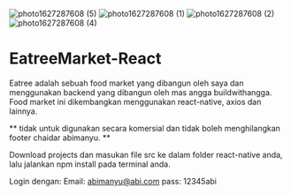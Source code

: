 ![photo1627287608 (5)](https://user-images.githubusercontent.com/80257567/126959617-70d2cea0-aa03-4e26-af5b-4ab4d585be08.jpeg)
![photo1627287608 (1)](https://user-images.githubusercontent.com/80257567/126959739-2b601179-2b06-42de-bbd7-9c84f27bfcbd.jpeg)
![photo1627287608 (2)](https://user-images.githubusercontent.com/80257567/126959749-a5d700c7-0740-4ca3-80b1-66ee186dac1e.jpeg)
![photo1627287608 (4)](https://user-images.githubusercontent.com/80257567/126959763-e8bd4bec-4a6d-4c54-a9b7-3576eb7c7ea2.jpeg)
# EatreeMarket-React
Eatree adalah sebuah food market yang dibangun oleh saya dan menggunakan backend yang dibangun oleh mas angga buildwithangga.  
Food market ini dikembangkan menggunakan react-native, axios dan lainnya.

**
tidak untuk digunakan secara komersial dan tidak boleh menghilangkan footer chaidar abimanyu.
**

Download projects dan masukan file src ke dalam folder react-native anda, lalu jalankan npm install pada terminal anda.

Login dengan:
Email: abimanyu@abi.com
pass: 12345abi
